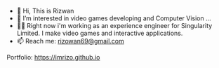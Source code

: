 - 👋 Hi, This is Rizwan
- 👀 I’m interested in video games developing and Computer Vision ...
- 👨‍🏫 Right now i'm working as an experience engineer for Singularity Limited. I make video games and interactive applications. 
- 📫 Reach me: rizowan69@gmail.com

Portfolio: https://imrizo.github.io

<!---
ImRIzo/ImRIzo is a ✨ special ✨ repository because its `README.md` (this file) appears on your GitHub profile.
You can click the Preview link to take a look at your changes.
--->
